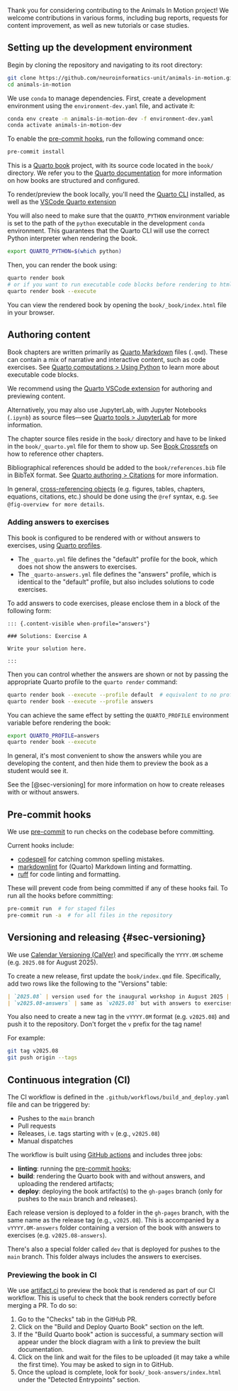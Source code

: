 Thank you for considering contributing to the Animals In Motion project!
We welcome contributions in various forms, including bug reports, requests for
content improvement, as well as new tutorials or case studies.

## Setting up the development environment

Begin by cloning the repository and navigating to its root directory:

```bash
git clone https://github.com/neuroinformatics-unit/animals-in-motion.git
cd animals-in-motion
```

We use `conda` to manage dependencies.
First, create a development environment using the `environment-dev.yaml` file, and activate it:

```bash
conda env create -n animals-in-motion-dev -f environment-dev.yaml
conda activate animals-in-motion-dev
```

To enable the [pre-commit hooks](#pre-commit-hooks), run the following command once:

```bash
pre-commit install
```

This is a [Quarto book](https://quarto.org/docs/books/index.html) project, with its source code located in the `book/` directory.
We refer you to the [Quarto documentation](https://quarto.org/docs/books/index.html) for more information on how books are structured and configured.

To render/preview the book locally, you'll need the [Quarto CLI](https://quarto.org/docs/get-started/) installed,
as well as the [VSCode Quarto extension](https://quarto.org/docs/get-started/hello/vscode.html)

You will also need to make sure that the `QUARTO_PYTHON` environment variable is set to the path of the `python` executable in the development `conda` environment.
This guarantees that the Quarto CLI will use the correct Python interpreter when rendering the book.

```bash
export QUARTO_PYTHON=$(which python)
```

Then, you can render the book using:

```bash
quarto render book
# or if you want to run executable code blocks before rendering to html
quarto render book --execute
```

You can view the rendered book by opening the `book/_book/index.html` file in your browser.

## Authoring content

Book chapters are written primarily as [Quarto Markdown](https://quarto.org/docs/authoring/markdown-basics.html) files (`.qmd`).
These can contain a mix of narrative and interactive content, such as code exercises. See [Quarto computations > Using Python](https://quarto.org/docs/computations/python.html) to learn more about executable code blocks.

We recommend using the [Quarto VSCode extension](https://marketplace.visualstudio.com/items?itemName=quarto.quarto) for authoring and previewing content.

Alternatively, you may also use JupyterLab, with Jupyter Notebooks (`.ipynb`) as source files—see [Quarto tools > JupyterLab](https://quarto.org/docs/tools/jupyter-lab.html) for more information.

The chapter source files reside in the `book/` directory and have to be linked in the `book/_quarto.yml` file for them to show up.
See [Book Crossrefs](https://quarto.org/docs/books/book-crossrefs.html) on how to reference other chapters.

Bibliographical references should be added to the `book/references.bib` file in BibTeX format.
See [Quarto authoring > Citations](https://quarto.org/docs/manuscripts/authoring/vscode.html#citations) for more information.

In general, [cross-referencing objects](https://quarto.org/docs/manuscripts/authoring/vscode.html#cross-ref) (e.g. figures, tables, chapters, equations, citations, etc.) should be done using the `@ref` syntax, e.g. `See @fig-overview for more details`.

### Adding answers to exercises

This book is configured to be rendered with or without answers to exercises,
using [Quarto profiles](https://quarto.org/docs/projects/profiles.html).

- The `_quarto.yml` file defines the "default" profile for the book, which
  does not show the answers to exercises.
- The `_quarto-answers.yml` file defines the "answers" profile, which
  is identical to the "default" profile, but also includes solutions
  to code exercises.

To add answers to code exercises, please enclose them in a block of the following form:

```{.bash}
::: {.content-visible when-profile="answers"}

### Solutions: Exercise A

Write your solution here.

:::
```

Then you can control whether the answers are shown or not by passing the appropriate Quarto profile to the `quarto render` command:

```bash
quarto render book --execute --profile default  # equivalent to no profile
quarto render book --execute --profile answers
```

You can achieve the same effect by setting the `QUARTO_PROFILE` environment variable before rendering the book:

```bash
export QUARTO_PROFILE=answers
quarto render book --execute
```

In general, it's most convenient to show the answers while you are developing the content,
and then hide them to preview the book as a student would see it.

See the [@sec-versioning] for more information on how to create releases with or without answers.

## Pre-commit hooks

We use [pre-commit](https://pre-commit.com/) to run checks on the codebase before committing.

Current hooks include:

- [codespell](https://github.com/codespell-project/codespell) for catching common spelling mistakes.
- [markdownlint](https://github.com/igorshubovych/markdownlint-cli) for (Quarto) Markdown linting and formatting.
- [ruff](https://github.com/astral-sh/ruff) for code linting and formatting.

These will prevent code from being committed if any of these hooks fail.
To run all the hooks before committing:

```sh
pre-commit run  # for staged files
pre-commit run -a  # for all files in the repository
```

## Versioning and releasing {#sec-versioning}

We use [Calendar Versioning (CalVer)](https://calver.org/) and specifically the `YYYY.0M` scheme (e.g. `2025.08` for August 2025).

To create a new release, first update the `book/index.qmd` file. Specifically, add two rows like the following to the "Versions" table:

```md
| `2025.08` | version used for the inaugural workshop in August 2025 |
| `v2025.08-answers` | same as `v2025.08` but with answers to exercises |
```

You also need to create a new tag in the `vYYYY.0M` format (e.g. `v2025.08`)
and push it to the repository. Don't forget the `v` prefix for the tag name!

For example:

```bash
git tag v2025.08
git push origin --tags
```

## Continuous integration (CI)

The CI workflow is defined in the `.github/workflows/build_and_deploy.yaml` file and can be triggered by:

- Pushes to the `main` branch
- Pull requests
- Releases, i.e. tags starting with `v` (e.g., `v2025.08`)
- Manual dispatches

The workflow is built using [GitHub actions](https://docs.github.com/en/actions) and includes three jobs:

- **linting**: running the [pre-commit hooks](#pre-commit-hooks);
- **build**: rendering the Quarto book with and without answers, and uploading the rendered artifacts;
- **deploy**: deploying the book artifact(s) to the `gh-pages` branch (only for pushes to the `main` branch and releases).

Each release version is deployed to a folder in the `gh-pages` branch, with the same name as the release tag (e.g., `v2025.08`). This is accompanied by a `vYYYY.0M-answers` folder containing a version of the book with answers to exercises (e.g. `v2025.08-answers`).

There's also a special folder called `dev` that is deployed for pushes to the `main` branch. This folder always includes the answers to exercises.

### Previewing the book in CI

We use [artifact.ci](https://artifact.ci/) to preview the book that is rendered as part of our CI workflow. This is useful to check that the book renders correctly before merging a PR. To do so:

1. Go to the "Checks" tab in the GitHub PR.
2. Click on the "Build and Deploy Quarto Book" section on the left.
3. If the "Build Quarto book" action is successful, a summary section will appear under the block diagram with a link to preview the built documentation.
4. Click on the link and wait for the files to be uploaded (it may take a while the first time). You may be asked to sign in to GitHub.
5. Once the upload is complete, look for `book/_book-answers/index.html` under the "Detected Entrypoints" section.
